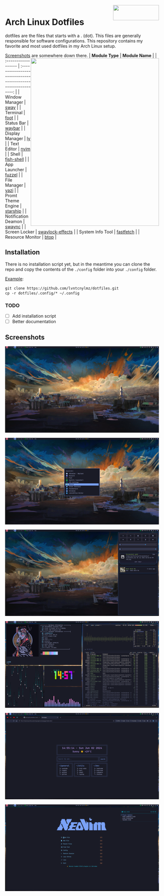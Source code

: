 <img width=150 height=50 align=right src="https://archlinux.org/static/logos/archlinux-logo-light-1200dpi.7ccd81fd52dc.png">

# Arch Linux Dotfiles

dotfiles are the files that starts with a . (dot). This files are generally responsible for software configurations. This repository contains my favorite and most used dotfiles in my Arch Linux setup.

[Screenshots](#screenshots) are somewhere down there.
<img align="right" width="420" height="550" src="https://user-images.githubusercontent.com/19970595/196564215-06e48c30-46b3-4e02-afe1-c4a56c5415ce.png"/>
| **Module Type**     |                        **Module Name**                         |
| :------------------ | :------------------------------------------------------------: |
| Window Manager      |             [sway](https://github.com/swaywm/sway)             |
| Terminal            |             [foot](https://codeberg.org/dnkl/foot)             |
| Status Bar          |          [waybar](https://github.com/Alexays/Waybar)           |
| Display Manager     |             [ly](https://github.com/fairyglade/ly)             |
| Text Editor         |            [nvim](https://github.com/neovim/neovim)            |
| Shell               |     [fish-shell](https://github.com/fish-shell/fish-shell)     |
| App Launcher        |           [fuzzel](https://codeberg.org/dnkl/fuzzel)           |
| File Manager        |             [yazi](https://github.com/sxyazi/yazi)             |
| Promt Theme Engine  |        [starship](https://github.com/starship/starship)        |
| Notification Deamon | [swaync](https://github.com/ErikReider/SwayNotificationCenter) |
| Screen Locker       | [swaylock-effects](https://github.com/mortie/swaylock-effects) |
| System Info Tool    |    [fastfetch](https://github.com/fastfetch-cli/fastfetch)     |
| Resource Monitor    |          [btop](https://github.com/aristocratos/btop)          |

## Installation

There is no installation script yet, but in the meantime you can clone the repo and copy the contents of the `./config` folder into your `./config` folder.

<u>Example</u>:

```
git clone https://github.com/lvntcnylmz/dotfiles.git
cp -r dotfiles/.config/* ~/.config
```

### TODO

- [ ] Add installation script
- [ ] Better documentation

## Screenshots

![](screenshots/sway0.png)

![](screenshots/sway1.png)

![](screenshots/sway2.png)

![](screenshots/sway3.png)

![](screenshots/sway4.png)

![](screenshots/sway-nvim.png)
